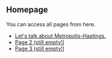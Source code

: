 ## Homepage

You can access all pages from here.

- [Let's talk about Metropolis-Hastings.](page1.md)
- [Page 2 (still empty!)](page2.md)
- [Page 3 (still empty!)](page3.md)
